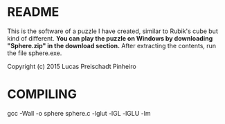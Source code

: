 # README #

This is the software of a puzzle I have created, similar to Rubik's cube but kind of different.
**You can play the puzzle on Windows by downloading "Sphere.zip" in the download section.** After extracting the contents, run the file sphere.exe.

Copyright (c) 2015 Lucas Preischadt Pinheiro

# COMPILING #

gcc -Wall -o sphere sphere.c -lglut -lGL -lGLU -lm